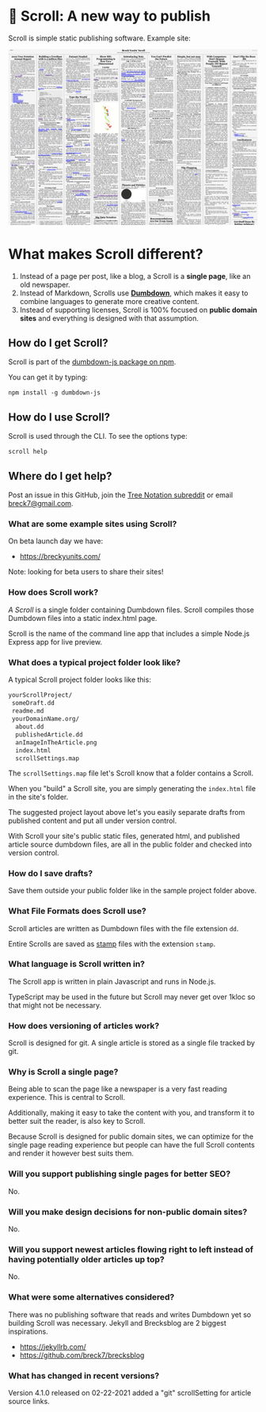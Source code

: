 # 📜 Scroll: A new way to publish

Scroll is simple static publishing software. Example site:

<a href="https://breckyunits.com/"><img src="screenshot.png"
/></a>

# What makes Scroll different?

1. Instead of a page per post, like a blog, a Scroll is a
   **single page**, like an old newspaper.
2. Instead of Markdown, Scrolls use <a
   href="https://github.com/treenotation/dumbdown">**Dumbdown**</a>,
   which makes it easy to combine languages to generate more
   creative content.
3. Instead of supporting licenses, Scroll is 100% focused on
   **public domain sites** and everything is
   designed with that assumption.

## How do I get Scroll?

Scroll is part of the <a href="https://www.npmjs.com/package/dumbdown-js"> dumbdown-js package on npm</a>.

You can get it by typing:

```
npm install -g dumbdown-js
```

## How do I use Scroll?

Scroll is used through the CLI. To see the options type:

```
scroll help
```

## Where do I get help?

Post an issue in this GitHub, join the <a href="https://www.reddit.com/r/treenotation/">Tree Notation subreddit</a> or email breck7@gmail.com.

### What are some example sites using Scroll?

On beta launch day we have:

- https://breckyunits.com/

Note: looking for beta users to share their sites!

### How does Scroll work?

<em>A Scroll</em> is a single folder containing Dumbdown files.
Scroll compiles those Dumbdown files into a static
index.html page.

Scroll is the name of the command line app that includes a
simple Node.js Express app for live preview.

### What does a typical project folder look like?

A typical Scroll project folder looks like this:

```
yourScrollProject/
 someDraft.dd
 readme.md
 yourDomainName.org/
  about.dd
  publishedArticle.dd
  anImageInTheArticle.png
  index.html
  scrollSettings.map
```

The `scrollSettings.map` file let's Scroll know that
a folder contains a Scroll.

When you "build" a Scroll site, you are simply generating
the `index.html` file in the site's folder.

The suggested project layout above let's you easily
separate drafts from published content and put all
under version control.

With Scroll your site's public static files, generated html,
and published article source dumbdown files, are all in the
public folder and checked into version control.

### How do I save drafts?

Save them outside your public folder like in the sample project
folder above.

### What File Formats does Scroll use?

Scroll articles are written as Dumbdown files with the file
extension `dd`.

Entire Scrolls are saved as <a href="https://github.com/treenotation/jtree/blob/master/langs/stamp/readme.md">
stamp</a> files with the extension `stamp`.

### What language is Scroll written in?

The Scroll app is written in plain Javascript and
runs in Node.js.

TypeScript may be used in the future but Scroll may
never get over 1kloc so that might not be necessary.

### How does versioning of articles work?

Scroll is designed for git. A single article is stored as
a single file tracked by git.

### Why is Scroll a single page?

Being able to scan the page like a newspaper is a
very fast reading experience. This is central to Scroll.

Additionally, making it easy to take the content with
you, and transform it to better suit the reader, is
also key to Scroll.

Because Scroll is designed for public domain sites,
we can optimize for the single page reading experience
but people can have the full Scroll contents and render
it however best suits them.

### Will you support publishing single pages for better SEO?

No.

### Will you make design decisions for non-public domain sites?

No.

### Will you support newest articles flowing right to left instead of having potentially older articles up top?

No.

### What were some alternatives considered?

There was no publishing software that reads and writes Dumbdown yet
so building Scroll was necessary. Jekyll and Brecksblog are 2 biggest
inspirations.

- https://jekyllrb.com/
- https://github.com/breck7/brecksblog

### What has changed in recent versions?

Version 4.1.0 released on 02-22-2021
 added a "git" scrollSetting for article source links.
